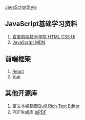 [JavaScriptStyle](https://github.com/airbnb/javascript)
## JavaScript基础学习资料  
1. [百度前端技术学院 HTML CSS UI](http://ife.baidu.com/task/all)
2. [JavaScript MDN](https://developer.mozilla.org/zh-CN/docs/Web/JavaScript)

## 前端框架
1. [React](https://github.com/facebook/react)
2. [Vue](https://github.com/vuejs/vue)

## 其他开源库
1. 富文本编辑器[Quill Rich Text Editor](https://github.com/quilljs/quill/)
1. PDF生成库 [jsPDF](https://github.com/MrRio/jsPDF)
